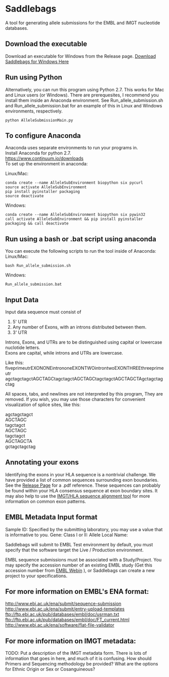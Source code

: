 # Saddlebags
A tool for generating allele submissions for the EMBL and IMGT nucleotide databases. 

## Download the executable
Download an executable for Windows from the Release page.
[Download Saddlebags for Windows Here](https://github.com/transplantation-immunology/saddle-bags/releases)

## Run using Python
Alternatively, you can run this program using Python 2.7. This works for Mac and Linux users (or Windows). There are prerequesites, I recommend you install them inside an Anaconda environment. See Run_allele_submission.sh and Run_allele_submission.bat for an example of this in Linux and Windows environments, respectively.

```
python AlleleSubmissionMain.py
```

## To configure Anaconda
Anaconda uses separate environments to run your programs in.  
Install Anaconda for python 2.7.  
https://www.continuum.io/downloads  
To set up the environment in anaconda:  

Linux/Mac:  
```
conda create --name AlleleSubEnvironment biopython six pycurl 
source activate AlleleSubEnvironment  
pip install pyinstaller packaging  
source deactivate  
```  
Windows:  
```  
conda create --name AlleleSubEnvironment biopython six pywin32  
call activate AlleleSubEnvironment && pip install pyinstaller packaging && call deactivate  
```

## Run using a bash or .bat script using anaconda
You can execute the following scripts to run the tool inside of Anaconda:  
Linux/Mac:  
```
bash Run_allele_submission.sh  
```
Windows:  
```
Run_allele_submission.bat
```

## Input Data
Input data sequence must consist of  
1) 5' UTR  
2) Any number of Exons, with an introns distributed between them.  
3) 3' UTR

Introns, Exons, and UTRs are to be distinguished using capital or lowercase nuclotide letters.  
Exons are capital, while introns and UTRs are lowercase.

Like this:  
fiveprimeutrEXONONEintrononeEXONTWOintrontwoEXONTHREEthreeprimeutr  
agctagctagctAGCTAGCtagctagctAGCTAGCtagctagctAGCTAGCTAgctagctagctag

All spaces, tabs, and newlines are not interpreted by this program,  They are removed.
If you wish, you may use those characters for convenient visualization of splice sites, like this:

agctagctagct  
AGCTAGC  
tagctagct  
AGCTAGC  
tagctagct  
AGCTAGCTA  
gctagctagctag  

## Annotating your exons
Identifying the exons in your HLA sequence is a nontrivial challenge. We have provided a list of common sequences surrounding exon boundaries. See the [Release Page](https://github.com/transplantation-immunology/saddle-bags/releases) for a .pdf reference.  These sequences can probably be found within your HLA consensus sequence at exon boundary sites. It may also help to use the [IMGT/HLA sequence alignment tool](http://www.ebi.ac.uk/ipd/imgt/hla/align.html) for more information on common exon patterns.

## EMBL Metadata Input format
Sample ID: Specified by the submitting laboratory, you may use a value that is informative to you.
Gene:
Class I or II:
Allele Local Name:

Saddlebags will submit to EMBL Test environment by default, you must specify that the software target the Live / Production environment.

EMBL sequence submissions must be associated with a Study/Project. You may specify the accession number of an existing EMBL study (Get this accession number from [EMBL Webin](https://www.ebi.ac.uk/ena/submit/sra/#home) ), or Saddlebags can create a new project to your specifications.


## For more information on EMBL's ENA format:  
http://www.ebi.ac.uk/ena/submit/sequence-submission  
http://www.ebi.ac.uk/ena/submit/entry-upload-templates  
ftp://ftp.ebi.ac.uk/pub/databases/embl/doc/usrman.txt  
ftp://ftp.ebi.ac.uk/pub/databases/embl/doc/FT_current.html  
http://www.ebi.ac.uk/ena/software/flat-file-validator  

## For more information on IMGT metadata:

TODO: Put a description of the IMGT metadata form. There is lots of information that goes in here, and much of it is confusing.  How should Primers and Sequencing methodology be provided? What are the options for Ethnic Origin or Sex or Cosanguineous?
